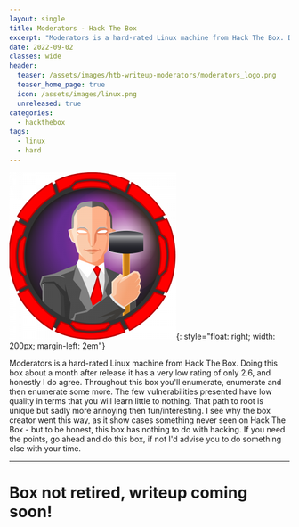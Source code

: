 ```yaml
---
layout: single
title: Moderators - Hack The Box
excerpt: "Moderators is a hard-rated Linux machine from Hack The Box. Doing this box about a month after release it has a very low rating of only 2.6, and honestly I do agree. Throughout this box you'll enumerate, enumerate and then enumerate some more. The few vulnerabilities presented have low quality in terms that you will learn little to nothing. That path to root is unique but sadly more annoying then fun/interesting. I see why the box creator went this way, as it show cases something never seen on Hack The Box - but to be honest, this box has nothing to do with hacking. If you need the points, go ahead and do this box, if not I'd advise you to do something else with your time. "
date: 2022-09-02
classes: wide
header:
  teaser: /assets/images/htb-writeup-moderators/moderators_logo.png
  teaser_home_page: true
  icon: /assets/images/linux.png
  unreleased: true
categories:
  - hackthebox
tags:  
  - linux
  - hard
---
```


![](/assets/images/htb-writeup-moderators/moderators_logo.png){: style="float: right; width: 200px; margin-left: 2em"}

Moderators is a hard-rated Linux machine from Hack The Box. Doing this box about a month after release it has a very low rating of only 2.6, and honestly I do agree. Throughout this box you'll enumerate, enumerate and then enumerate some more. The few vulnerabilities presented have low quality in terms that you will learn little to nothing. That path to root is unique but sadly more annoying then fun/interesting. I see why the box creator went this way, as it show cases something never seen on Hack The Box - but to be honest, this box has nothing to do with hacking. If you need the points, go ahead and do this box, if not I'd advise you to do something else with your time. 

----------------

# Box not retired, writeup coming soon! 
